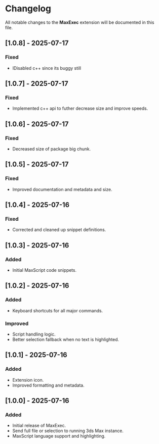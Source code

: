 # Changelog

All notable changes to the **MaxExec** extension will be documented in this file.

## [1.0.8] - 2025-07-17
### Fixed
- IDisabled c++ since its buggy still

## [1.0.7] - 2025-07-17
### Fixed
- Implemented c++ api to futher decrease size and improve speeds.

## [1.0.6] - 2025-07-17
### Fixed
- Decreased size of package big chunk.

## [1.0.5] - 2025-07-17
### Fixed
- Improved documentation and metadata and size.

## [1.0.4] - 2025-07-16
### Fixed
- Corrected and cleaned up snippet definitions.

## [1.0.3] - 2025-07-16
### Added
- Initial MaxScript code snippets.

## [1.0.2] - 2025-07-16
### Added
- Keyboard shortcuts for all major commands.

### Improved
- Script handling logic.
- Better selection fallback when no text is highlighted.

## [1.0.1] - 2025-07-16
### Added
- Extension icon.
- Improved formatting and metadata.

## [1.0.0] - 2025-07-16
### Added
- Initial release of MaxExec.
- Send full file or selection to running 3ds Max instance.
- MaxScript language support and highlighting.
